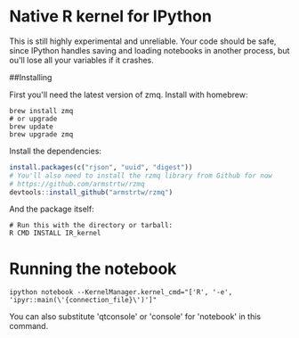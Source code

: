 # Native R kernel for IPython

This is still highly experimental and unreliable. Your code should be safe,
since IPython handles saving and loading notebooks in another process, but
ou'll lose all your variables if it crashes.

##Installing

First you'll need the latest version of zmq. Install with homebrew:

```Shell
brew install zmq
# or upgrade
brew update
brew upgrade zmq
```

Install the dependencies:

```R
install.packages(c("rjson", "uuid", "digest"))
# You'll also need to install the rzmq library from Github for now
# https://github.com/armstrtw/rzmq
devtools::install_github("armstrtw/rzmq")
```

And the package itself:

```Shell
# Run this with the directory or tarball:
R CMD INSTALL IR_kernel
```

# Running the notebook

```Shell
ipython notebook --KernelManager.kernel_cmd="['R', '-e', 'ipyr::main(\'{connection_file}\')']"
```

You can also substitute 'qtconsole' or 'console' for 'notebook' in this command.
